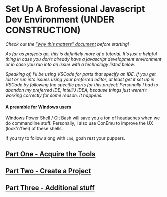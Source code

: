 # Set Up A Brofessional Javascript Dev Environment (UNDER CONSTRUCTION)

*Check out the ["why this matters" document](https://github.com/Hypaethral/javascript-projects/blob/master/environment-setup/why-does-this-matter.md) before starting!*

*As far as projects go, this is definitely more of a tutorial. It's just a helpful thing in case you don't already have a javascript development environment or in case you run into an issue with a technology listed below.*

*Speaking of, I'll be using VSCode for parts that specify an IDE.  If you get lost or run into issues using your preferred editor, at least get it set up in VSCode by following the specific parts for this project!  Personally I had to abandon my preferred IDE, IntelliJ IDEA, because things just weren't working correctly for some reason.  It happens.*

#### A preamble for Windows users
Windows Power Shell / Git Bash will save you a ton of headaches when we do commandline stuff. Personally, I also use ConEmu to improve the UX (look'n'feel) of these shells.

If you try to follow along with `cmd`, gosh rest your puppers.


## [Part One - Acquire the Tools](https://github.com/Hypaethral/javascript-projects/blob/master/environment-setup/01-acquire-the-tools.md)
## [Part Two - Create a Project](https://github.com/Hypaethral/javascript-projects/blob/master/environment-setup/02-create-a-project.md)
## [Part Three - Additional stuff](https://github.com/Hypaethral/javascript-projects/blob/master/environment-setup/03-additional-stuff.md)
